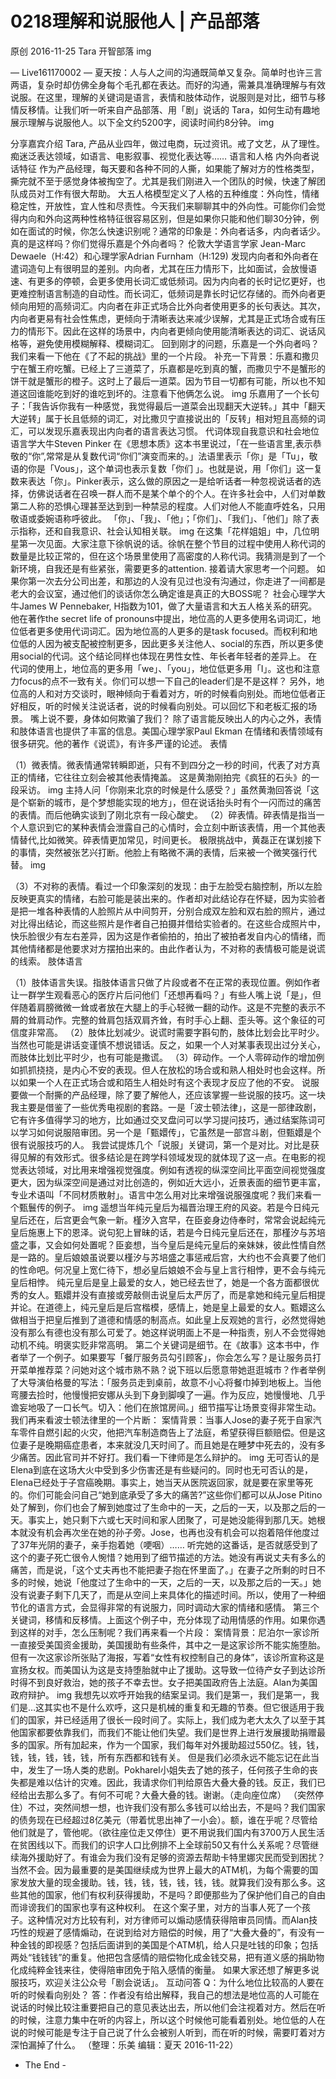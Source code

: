 # 0218理解和说服他人 | 产品部落
原创 2016-11-25 Tara 开智部落
img

— Live161170002 —
夏天按：人与人之间的沟通既简单又复杂。简单时也许三言两语，复杂时却仿佛全身每个毛孔都在表达。而好的沟通，需兼具准确理解与有效说服。在这里，理解的关键词是语言，表情和肢体动作，说服则是对比，细节与移情反移情。让我们听一听来自产品部落、用「剧」说话的 Tara，如何生动有趣地展示理解与说服他人。以下全文约5200字，阅读时间约8分钟。
img

分享嘉宾介绍
Tara, 产品从业四年，做过电商，玩过资讯。戒了文艺，从了理性。痴迷泛表达领域，如语言、电影叙事、视觉化表达等……
语言和人格
内外向者说话特征
作为产品经理，每天要和各种不同的人撕，如果能了解对方的性格类型，撕完就不至于感觉身体被掏空了。尤其是我们刚进入一个团队的时候，快速了解团队成员对工作有很大帮助。
大五人格模型定义了人格的五种维度：外向性，情绪稳定性，开放性，宜人性和尽责性。今天我们来聊聊其中的外向性。可能你们会觉得内向和外向这两种性格特征很容易区别，但是如果你只能和他们聊30分钟，例如在面试的时候，你怎么快速识别呢？通常的印象是：外向者话多，内向者话少。真的是这样吗？你们觉得乐嘉是个外向者吗？
伦敦大学语言学家 Jean-Marc Dewaele（H:42）和心理学家Adrian Furnham（H:129) 发现内向者和外向者在遣词造句上有很明显的差别。内向者，尤其在压力情形下，比如面试，会放慢语速、有更多的停顿，会更多使用长词汇或低频词。因为内向者的长时记忆更好，也更难控制语言制造的自动性。而长词汇，低频词是靠长时记忆存储的。而外向者更倾向用短的高频词汇。内向者在非正式场合比外向者使用更多的长句表达。其次，内向者更易有社会性焦虑，更倾向于清晰表达来减少误解，尤其是正式场合或有压力的情形下。因此在这样的场景中，内向者更倾向使用能清晰表达的词汇、说话风格等，避免使用模糊解释、模糊词汇。 回到刚才的问题，乐嘉是一个外向者吗？我们来看一下他在《了不起的挑战》里的一个片段。 补充一下背景：乐嘉和撒贝宁在蟹王府吃蟹。已经上了三道菜了，乐嘉都是吃到真的蟹，而撒贝宁不是蟹形的饼干就是蟹形的橙子。这时上了最后一道菜。因为节目一切都有可能，所以也不知道这回谁能吃到好的谁吃到坏的。注意看下他俩怎么说。 img
乐嘉用了一个长句子：「我告诉你我有一种感觉，我觉得最后一道菜会出现翻天大逆转。」其中「翻天大逆转」属于长且低频的词汇，对比撒贝宁直接说出的「反转」相对短且高频的词汇，可以发现乐嘉表现出内向者的语言表达习惯。
代词体现自我意识和社会地位
语言学大牛Steven Pinker 在《思想本质》这本书里说过，「在一些语言里,表示恭敬的“你”,常常是从复数代词“你们”演变而来的。」法语里表示「你」是「Tu」，敬语的你是「Vous」，这个单词也表示复数「你们 」。也就是说，用「你们」这一复数来表达「你」。Pinker表示，这么做的原因之一是给听话者一种忽视说话者的选择，仿佛说话者在召唤一群人而不是某个单个的个人。在许多社会中，人们对单数第二人称的恐惧心理甚至达到到一种禁忌的程度。人们对他人不能直呼姓名，只用敬语或委婉语称呼彼此。 「你」、「我」、「他」；「你们」、「我们」、「他们」除了表示指称，还和自我意识、社会认知相关联。 img 在这集「花样姐姐」中，几位明星第一次见面。大家注意下徐帆说的话。徐帆在整个节目的过程中使用人称代词的数量是比较正常的，但在这个场景里使用了高密度的人称代词。我猜测是到了一个新环境，自我还是有些紧张，需要更多的attention. 接着请大家思考一个问题。 如果你第一次去分公司出差，和那边的人没有见过也没有沟通过，你走进了一间都是老大的会议室，通过他们的谈话你怎么确定谁是真正的大BOSS呢？
社会心理学大牛James W Pennebaker, H指数为101，做了大量语言和大五人格关系的研究。他在著作the secret life of pronouns中提出，地位高的人更多使用名词词汇，地位低者更多使用代词词汇。因为地位高的人更多的是task focused。而权利和地位低的人因为被支配被控制更多，因此更多关注他人、social的东西，所以更多使用social的代词。这个结论同样也体现在男性女性、年长者年轻者的差异上。
在代词的使用上，地位高的更多用「we」、「you」，地位低更多用「I」。这也和注意力focus的点不一致有关。你们可以想一下自己的leader们是不是这样？
另外，地位高的人和对方交谈时，眼神倾向于看着对方，听的时候看向别处。而地位低者正好相反，听的时候关注说话者，说的时候看向别处。可以回忆下和老板汇报的场景。
嘴上说不要，身体如何欺骗了我们？
除了语言能反映出人的内心之外，表情和肢体语言也提供了丰富的信息。美国心理学家Paul Ekman 在情绪和表情领域有很多研究。他的著作《说谎》，有许多严谨的论述。
表情

（1）微表情。微表情通常转瞬即逝，只有不到四分之一秒的时间，代表了对方真正的情绪，它往往立刻会被其他表情掩盖。 这是黄渤刚拍完《疯狂的石头》的一段采访。 img
主持人问「你刚来北京的时候是什么感受？」虽然黄渤回答说「这是个崭新的城市，是个梦想能实现的地方」，但在说话抬头时有个一闪而过的痛苦的表情。而后他确实谈到了刚北京有一段心酸史。
（2）碎表情。碎表情是指当一个人意识到它的某种表情会泄露自己的心情时，会立刻中断该表情，用一个其他表情替代,比如微笑。碎表情更加常见，时间更长。 极限挑战中，黄磊正在谋划接下的事情，突然被张艺兴打断。他脸上有略微不满的表情，后来被一个微笑强行代替。
img

（3）不对称的表情。看过一个印象深刻的发现：由于左脸受右脑控制，所以左脸反映更真实的情绪，右脸可能是装出来的。作者却对此结论存在怀疑，因为实验者是把一堆各种表情的人脸照片从中间剪开，分别合成双左脸和双右脸的照片，通过对比得出结论，而这些照片是作者自己拍摄并借给实验者的。在这些合成照片中，快乐脸很少有左右差异，因为这是作者偷拍的，拍出了被拍者发自内心的情绪，而其他情绪都是他要求对方摆拍出来的。由此作者认为，不对称的表情极可能是说谎的线索。
肢体语言

（1）肢体语言失误。指肢体语言只做了片段或者不在正常的表现位置。例如作者让一群学生观看恶心的医疗片后问他们「还想再看吗？」有些人嘴上说「是」，但伴随着肩膀微微一耸或者放在大腿上的手心轻微一翻的动作。这是不完整的表示不屑的耸肩动作。完整的耸肩包括双肩齐耸，有时手心上翻、歪头等。这个象征的可信度非常高。
（2）肢体比划减少。说谎时需要字斟句酌，肢体比划会比平时少。当然也可能是讲话变谨慎不想说错话。反之，如果一个人对某事表现出过分关心，而肢体比划比平时少，也有可能是撒谎。
（3）碎动作。一个人零碎动作的增加例如抓抓挠挠，是内心不安的表现。但人在放松的场合或和熟人相处时也会这样。所以如果一个人在正式场合或和陌生人相处时有这个表现才反应了他的不安。
说服
要做一个耐撕的产品经理，除了要了解他人，还应该掌握一些说服的技巧。这一块我主要是借鉴了一些优秀电视剧的套路。一是「波士顿法律」，这是一部律政剧，它有许多值得学习的地方，比如通过交叉盘问可以学习提问技巧，通过结案陈词可以学习如何说服陪审团。另一个是「甄嬛传」，它虽然是一部宫斗剧，但甄嬛是个很有说服技巧的人。
我尝试提炼几个「说服」关键词，第一个是对比。对比是获得见解的有效形式。很多结论是在跨学科领域发现的就体现了这一点。在电影的视觉表达领域，对比用来增强视觉强度。例如有透视的纵深空间比平面空间视觉强度更大，因为纵深空间是通过对比创造的，例如近大远小，近景表面的细节更丰富，专业术语叫「不同材质散射」。语言中怎么用对比来增强说服强度呢？我们来看一个甄鬟传的例子。 img
遥想当年纯元皇后为福晋治理王府的风姿。若是今日纯元皇后还在，后宫更会气象一新。槿汐入宫早，在臣妾身边侍奉时，常常会说起纯元皇后施惠上下的恩泽。说句犯上冒昧的话，若是今日纯元皇后还在，那槿汐与苏培盛之事，又会如何处置呢？臣妾想，当今皇后是纯元皇后的亲妹妹，彼此性情自然是一路的。皇后娘娘虽说要以槿汐与苏培盛之事惩戒后宫，大约也不会真要了他们的性命吧。何况皇上宽仁待下，想必皇后娘娘不会与皇上言行相悖，更不会与纯元皇后相悖。
纯元皇后是皇上最爱的女人，她已经去世了，她是一个各方面都很优秀的女人。甄嬛并没有直接或旁敲侧击说皇后太严厉了，而是拿她和纯元皇后相提并论。在道德上，纯元皇后是后宫楷模，感情上，她是皇上最爱的女人。甄嬛这么做相当于把皇后推到了道德和情感的制高点。如此皇上反观她的言行，必然觉得她没有那么有德也没有那么可爱了。她这样说明面上不是一种指责，别人不会觉得她动机不纯。明褒实贬非常高明。
第二个关键词是细节。在《故事》这本书中，作者举了一个例子。如果要写「餐厅服务员勾引顾客」，你会怎么写？是让服务员打开菜单推荐菜？问她对这个城市熟不熟？说下班以后愿意带她逛逛城市？作者举例了大导演伯格曼的写法：「服务员走到桌前，故意不小心将餐巾掉到地板上。当他弯腰去捡时，他慢慢把安娜从头到下身到脚嗅了一遍。作为反应，她慢慢地、几乎谵妄地吸了一口长气。切入：他们在旅馆房间。」细节描写让场景变得非常生动。
我们再来看波士顿法律里的一个片断： 案情背景：当事人Jose的妻子死于自家汽车零件自燃引起的火灾，他把汽车制造商告上了法庭，希望获得巨额赔偿。但是这位妻子是晚期癌症患者，本来就没几天时间了。而且她是在睡梦中死去的，没有多少痛苦。因此官司并不好打。我们看一下律师是怎么辩护的。 img
无可否认的是Elena到底在这场大火中受到多少伤害还是有些疑问的。同时也无可否认的是，Elena已经处于子宫癌晚期。事实上，她当天从医院返回家，就是要在家里等死的。你们可能会问自己“她到底承受了多大的痛苦?”这些你们都可以从Jose Pitino处了解到，你们也会了解到她度过了生命中的一天，之后的一天，以及那之后的一天。事实上，她只剩下六或七天时间和家人团聚了，可是她没能得到那几天。她根本就没有机会再次坐在她的孙子旁。Jose，也再也没有机会可以抱着陪伴他度过了37年光阴的妻子，亲手抱着她（哽咽）……
听完她的这番话，是否就感受到了这个的妻子死亡很令人惋惜？她用到了细节描述的方法。她没有再说丈夫有多么的痛苦，而是说，「这个丈夫再也不能把妻子抱在怀里面了。」在妻子之所剩的时日不多的时候，她说「他度过了生命中的一天，之后的一天，以及那之后的一天。」她没有说妻子剩下几天了，而是从空间上来具体化的描述时间。所以，使用了一种细节化的语言方式，会显得非常的有说服力，同时调动大家的情绪和感情。
第三个关键词，移情和反移情。上面这个例子中，充分体现了动用情感的作用。如果你遇到这样的对手，怎么压制呢？我们再来看一个片段：
案情背景：尼泊尔一家诊所一直接受美国资金援助，美国援助有些条件，其中之一是这家诊所不能实施堕胎。但有一次这家诊所张贴了海报，写着“女性有权控制自己的身体”，该诊所宣称这是宣扬女权。而美国认为这是支持堕胎就中止了援助。这导致一位待产女子到达诊所时得不到良好救治，她的孩子不幸去世。女子把美国政府告上法庭。Alan为美国政府辩护。 img
我想先以欢呼开始我的结案呈词。我们是第一，我们是第一，我们是…这其实也不是什么欢呼，这只是机械的重复和无趣的节奏。但它很适用于我们的国家，并已经适用了很长一段时间了。实际上，我们成为老大太久了以至于其他国家都要依靠我们，而我们不能让他们失望。我们是世界上进行发展援助捐赠最多的国家。所有加起来，作为一个国家，我们每年对外援助超过550亿。钱，钱，钱，钱，钱，钱，钱，所有东西都和钱有关。 但是我们必须永远不能忘记在此当中，发生了一场人类的悲剧。Pokharel小姐失去了她的孩子，任何孩子生命的丧失都是难以估计的灾难。因此，我请求你们判给原告大叠大叠的钱。反正，我们已经给出去那么多了。有何不可呢？大叠大叠的钱。谢谢。（走向座位席） （突然停住）不过，突然间想一想，也许我们没有那么多钱可以给出去，不是吗？我们国家的债务现在已经超过8亿美元（带着忧思出神了一小会）。额，谁在乎呢？尽管给他们就是了，管他呢。（欲往座位走又停住）更不用说我们国内有3700万人民生活在贫困线以下。而我们的识字人口比例排不上全球前50又有什么关系呢？尽管继续海外援助好了。有谁会为我们没有足够的资源去帮助卡特里娜灾民而受到困扰？当然不会。因为最重要的是美国继续成为世界上最大的ATM机，为每个需要的国家发放大量的现金援助。钱，钱，钱，钱，钱，钱，钱。就算我们没有那么多。这些其他的国家，他们有权利获得援助，不是吗？即便那些为了保护他们自己的自由而诽谤我们的国家也享有这种权利。
在这个案子里，对方的当事人死了一个孩子。这种情况对方比较有利，对方律师可以煽动感情获得陪审员同情。而Alan技巧性的规避了感情煽动，在说到给对方赔偿的时候，用了“大叠大叠的”，有没有一种金钱的即视感？包括后面讲到的美国是个ATM机，给人只是吐钱的印象；包括两处“钱钱钱”的重复。他把包含感情的赔偿物化成金钱交易，把有道义感的捐助物化成纯粹金钱来往，使得陪审团免于陷入感情的衡量。
如果大家还想了解更多说服技巧，欢迎关注公众号「剧会说话」。
互动问答
Q：为什么地位比较高的人要在听的时候看向别处？
答：作者没有给出解释，我自己的想法是地位高的人可能在说话的时候比较注重要把自己的意见表达出去，所以他们会注视着对方。然后在听的时候，注意力集中在听的内容上，所以这个时候他可能看着别处。地位低的人在说的时候可能是专注于自己说了什么会被别人听到，而在听的时候，需要盯着对方深怕漏掉了什么。
（整理：乐美 编辑：夏天 2016-11-22）
- The End -